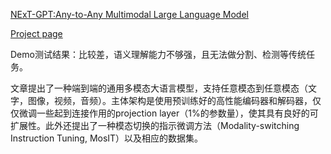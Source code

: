 [NExT-GPT:Any-to-Any Multimodal Large Language Model](https://arxiv.org/pdf/2309.05519.pdf)

[Project page](https://next-gpt.github.io/)

Demo测试结果：比较差，语义理解能力不够强，且无法做分割、检测等传统任务。

文章提出了一种端到端的通用多模态大语言模型，支持任意模态到任意模态（文字，图像，视频，音频）。主体架构是使用预训练好的高性能编码器和解码器，仅仅微调一些起到连接作用的projection layer（1%的参数量），使其具有良好的可扩展性。此外还提出了一种模态切换的指示微调方法（Modality-switching Instruction Tuning, MosIT）以及相应的数据集。
